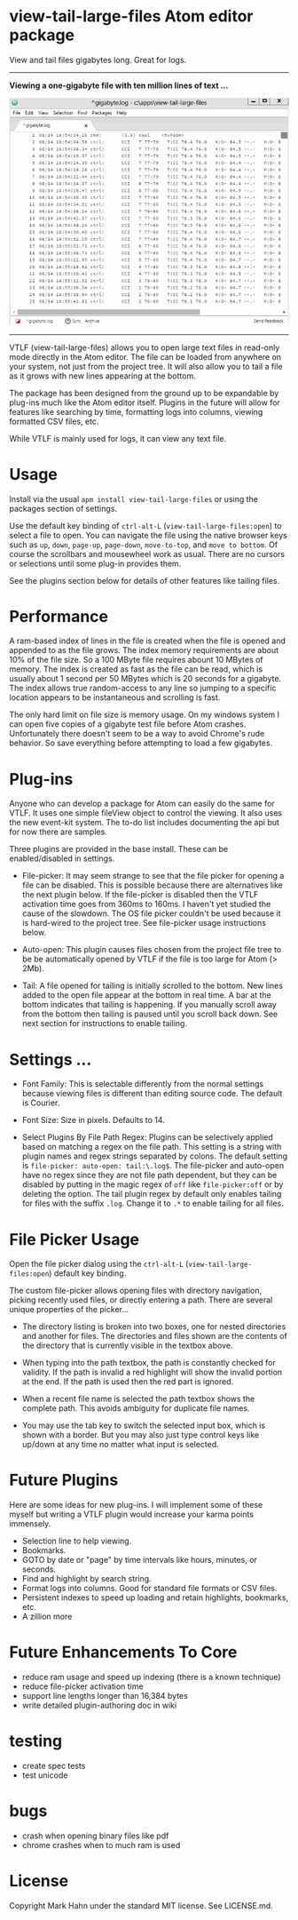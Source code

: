 # view-tail-large-files Atom editor package

View and tail files gigabytes long.  Great for logs.

----

**Viewing a one-gigabyte file with ten million lines of text ...**

  ![Animated GIF](https://github.com/mark-hahn/view-tail-large-files/blob/master/screenshots/gig.gif?raw=true)

----

VTLF (view-tail-large-files) allows you to open large text files in read-only mode directly in the Atom editor.  The file can be loaded from anywhere on your system, not just from the project tree. It will also allow you to tail a file as it grows with new lines appearing at the bottom.  

The package has been designed from the ground up to be expandable by plug-ins much like the Atom editor itself.  Plugins in the future will allow for features like searching by time, formatting logs into columns, viewing formatted CSV files, etc.

While VTLF is mainly used for logs, it can view any text file.

# Usage

Install via the usual `apm install view-tail-large-files` or using the packages section of settings.

Use the default key binding of `ctrl-alt-L` (`view-tail-large-files:open`) to select a file to open. You can navigate the file using the native browser keys such as `up`, `down`, `page-up`, `page-down`, `move-to-top`, and `move to bottom`.  Of course the scrollbars and mousewheel work as usual.  There are no cursors or selections until some plug-in provides them.

See the plugins section below for details of other features like tailing files.

# Performance

A ram-based index of lines in the file is created when the file is opened and appended to as the file grows.  The index memory requirements are about 10% of the file size.  So a 100 MByte file requires abount 10 MBytes of memory. The index is created as fast as the file can be read, which is usually about 1 second per 50 MBytes which is 20 seconds for a gigabyte. The index allows true random-access to any line so jumping to a specific location appears to be instantaneous and scrolling is fast.

The only hard limit on file size is memory usage.  On my windows system I can open five copies of a gigabyte test file before Atom crashes.  Unfortunately there doesn't seem to be a way to avoid Chrome's rude behavior.  So save everything before attempting to load a few gigabytes.

# Plug-ins

Anyone who can develop a package for Atom can easily do the same for VTLF.  It uses one simple fileView object to control the viewing.  It also uses the new event-kit system.  The to-do list includes documenting the api but for now there are samples.  

Three plugins are provided in the base install.  These can be enabled/disabled in settings.

- File-picker: It may seem strange to see that the file picker for opening a file can be disabled.  This is possible because there are alternatives like the next plugin below.  If the file-picker is disabled then the VTLF activation time goes from 360ms to 160ms.  I haven't yet studied the cause of the slowdown.  The OS file picker couldn't be used because it is hard-wired to the project tree.  See file-picker usage instructions below.

- Auto-open:  This plugin causes files chosen from the project file tree to be be automatically opened by VTLF if the file is too large for Atom (> 2Mb).

- Tail: A file opened for tailing is initially scrolled to the bottom. New lines added to the open file appear at the bottom in real time.  A bar at the bottom indicates that tailing is happening.  If you manually scroll away from the bottom then tailing is paused until you scroll back down.  See next section for instructions to enable tailing.

# Settings ...
- Font Family: This is selectable differently from the normal settings because viewing files is different than editing source code.  The default is Courier.

- Font Size:  Size in pixels.  Defaults to 14.

- Select Plugins By File Path Regex: Plugins can be selectively applied based on matching a regex on the file path. This setting is a string with plugin names and regex strings separated by colons.  The default setting is `file-picker: auto-open: tail:\.log$`.  The file-picker and auto-open have no regex since they are not file path dependent, but they can be disabled by putting in the magic regex of `off` like `file-picker:off` or by deleting the option.  The tail plugin regex by default only enables tailing for files with the suffix `.log`. Change it to `.*` to enable tailing for all files.

# File Picker Usage

Open the file picker dialog using the `ctrl-alt-L` (`view-tail-large-files:open`) default key binding.

The custom file-picker allows opening files with directory navigation, picking recently used files, or directly entering a path.  There are several unique properties of the picker...

- The directory listing is broken into two boxes, one for nested directories and another for files.  The directories and files shown are the contents of the directory that is currently visible in the textbox above.

- When typing into the path textbox, the path is constantly checked for validity.  If the path is invalid a red highlight will show the invalid portion at the end.  If the path is used then the red part is ignored.

- When a recent file name is selected the path textbox shows the complete path.  This avoids ambiguity for duplicate file names.

- You may use the tab key to switch the selected input box, which is shown with a border.  But you may also just type control keys like up/down at any time no matter what input is selected.

# Future Plugins

Here are some ideas for new plug-ins. I will implement some of these myself but writing a VTLF plugin would increase your karma points immensely.

- Selection line to help viewing.
- Bookmarks.
- GOTO by date or "page" by time intervals like hours, minutes, or seconds.
- Find and highlight by search string.
- Format logs into columns.  Good for standard file formats or CSV files.
- Persistent indexes to speed up loading and retain highlights, bookmarks, etc.
- A zillion more

# Future Enhancements To Core
- reduce ram usage and speed up indexing (there is a known technique)
- reduce file-picker activation time
- support line lengths longer than 16,384 bytes
- write detailed plugin-authoring doc in wiki

# testing
- create spec tests
- test unicode

# bugs
- crash when opening binary files like pdf
- chrome crashes when to much ram is used

# License
Copyright Mark Hahn under the standard MIT license.  See LICENSE.md.
